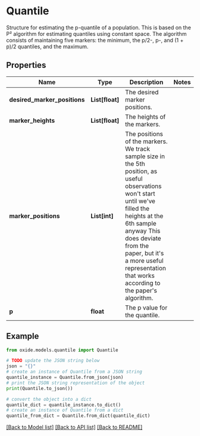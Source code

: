 # Quantile

Structure for estimating the p-quantile of a population.  This is based on the P² algorithm for estimating quantiles using constant space.  The algorithm consists of maintaining five markers: the minimum, the p/2-, p-, and (1 + p)/2 quantiles, and the maximum.

## Properties

Name | Type | Description | Notes
------------ | ------------- | ------------- | -------------
**desired_marker_positions** | **List[float]** | The desired marker positions. | 
**marker_heights** | **List[float]** | The heights of the markers. | 
**marker_positions** | **List[int]** | The positions of the markers.  We track sample size in the 5th position, as useful observations won&#39;t start until we&#39;ve filled the heights at the 6th sample anyway This does deviate from the paper, but it&#39;s a more useful representation that works according to the paper&#39;s algorithm. | 
**p** | **float** | The p value for the quantile. | 

## Example

```python
from oxide.models.quantile import Quantile

# TODO update the JSON string below
json = "{}"
# create an instance of Quantile from a JSON string
quantile_instance = Quantile.from_json(json)
# print the JSON string representation of the object
print(Quantile.to_json())

# convert the object into a dict
quantile_dict = quantile_instance.to_dict()
# create an instance of Quantile from a dict
quantile_from_dict = Quantile.from_dict(quantile_dict)
```
[[Back to Model list]](../README.md#documentation-for-models) [[Back to API list]](../README.md#documentation-for-api-endpoints) [[Back to README]](../README.md)


